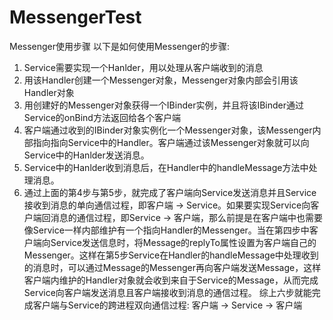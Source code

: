 # MessengerTest
Messenger使用步骤
以下是如何使用Messenger的步骤: 
1. Service需要实现一个Hanlder，用以处理从客户端收到的消息 
2. 用该Handler创建一个Messenger对象，Messenger对象内部会引用该Handler对象 
3. 用创建好的Messenger对象获得一个IBinder实例，并且将该IBinder通过Service的onBind方法返回给各个客户端 
4. 客户端通过收到的IBinder对象实例化一个Messenger对象，该Messenger内部指向指向Service中的Handler。客户端通过该Messenger对象就可以向Service中的Hanlder发送消息。 
5. Service中的Hanlder收到消息后，在Handler中的handleMessage方法中处理消息。 
6. 通过上面的第4步与第5步，就完成了客户端向Service发送消息并且Service接收到消息的单向通信过程，即客户端 -> Service。如果要实现Service向客户端回消息的通信过程，即Service -> 客户端，那么前提是在客户端中也需要像Service一样内部维护有一个指向Handler的Messenger。当在第四步中客户端向Service发送信息时，将Message的replyTo属性设置为客户端自己的Messenger。这样在第5步Service在Handler的handleMessage中处理收到的消息时，可以通过Message的Messenger再向客户端发送Message，这样客户端内维护的Handler对象就会收到来自于Service的Message，从而完成Service向客户端发送消息且客户端接收到消息的通信过程。
综上六步就能完成客户端与Service的跨进程双向通信过程: 
客户端 -> Service -> 客户端

